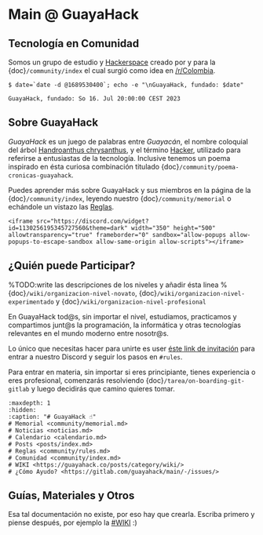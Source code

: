
# Main @ GuayaHack

## Tecnología en Comunidad

Somos un grupo de estudio y [Hackerspace](https://en.wikipedia.org/wiki/Hackerspace) creado por y para la {doc}`/community/index` el cual surgió como idea en [/r/Colombia](https://www.reddit.com/r/Colombia/comments/151fkiz/con_una_prima_y_un_amigo_armaremos_un_grupo_de).

```console
$ date=`date -d @1689530400`; echo -e "\nGuayaHack, fundado: $date"

GuayaHack, fundado: So 16. Jul 20:00:00 CEST 2023
```

## Sobre GuayaHack

*GuayaHack* es un juego de palabras entre *Guayacán*, el nombre coloquial del árbol [Handroanthus chrysanthus](https://en.wikipedia.org/wiki/Handroanthus_chrysanthus), y el término [Hacker](https://es.wikipedia.org/wiki/Hacker), utilizado para referirse a entusiastas de la tecnología. Inclusive tenemos un poema inspirado en ésta curiosa combinación titulado {doc}`/community/poema-cronicas-guayahack`.

Puedes aprender más sobre GuayaHack y sus miembros en la página de la {doc}`/community/index`, leyendo nuestro {doc}`/community/memorial` o echándole un vistazo las [Reglas](community/rules.md). 


```{div} discord-widget
<iframe src="https://discord.com/widget?id=1130256195345727560&theme=dark" width="350" height="500" allowtransparency="true" frameborder="0" sandbox="allow-popups allow-popups-to-escape-sandbox allow-same-origin allow-scripts"></iframe>
```

## ¿Quién puede Participar?

%TODO:write las descripciones de los niveles y añadir ésta linea
%{doc}`/wiki/organizacion-nivel-novato`, {doc}`/wiki/organizacion-nivel-experimentado` y {doc}`/wiki/organizacion-nivel-profesional`

En GuayaHack tod@s, sin importar el nivel, estudiamos, practicamos y compartimos junt@s la programación, la informática y otras tecnologías relevantes en el mundo moderno entre nosotr@s.

Lo único que necesitas hacer para unirte es user [éste link de invitación](https://discord.gg/trzuezGrZd) para entrar a nuestro Discord y seguir los pasos en `#rules`.

Para entrar en materia, sin importar si eres principiante, tienes experiencia o eres profesional, comenzarás resolviendo {doc}`/tarea/on-boarding-git-gitlab` y luego decidirás que camino quieres tomar.

```{toctree}
:maxdepth: 1
:hidden:
:caption: "# GuayaHack ☝️"
# Memorial <community/memorial.md>
# Noticias <noticias.md>
# Calendario <calendario.md>
# Posts <posts/index.md>
# Reglas <community/rules.md>
# Comunidad <community/index.md>
# WIKI <https://guayahack.co/posts/category/wiki/>
# ¿Cómo Ayudo? <https://gitlab.com/guayahack/main/-/issues/>
```

## Guías, Materiales y Otros

Esa tal documentación no existe, por eso hay que crearla. Escriba primero y piense después, por ejemplo la [#WIKI](https://guayahack.co/posts/category/wiki/) :)
